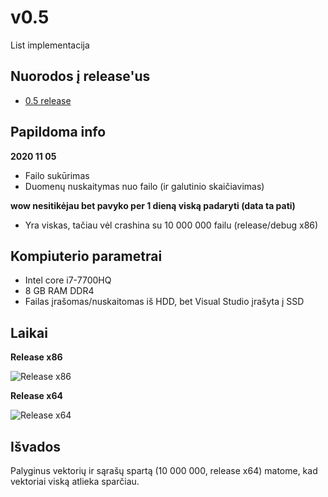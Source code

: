 # v0.5
List implementacija
## Nuorodos į release'us
* [0.5 release](https://github.com/iLoveCepelinai/Objektinis_programavimas/releases/tag/v0.5)
## Papildoma info
**2020 11 05**
* Failo sukūrimas
* Duomenų nuskaitymas nuo failo (ir galutinio skaičiavimas)

**wow nesitikėjau bet pavyko per 1 dieną viską padaryti (data ta pati)**
* Yra viskas, tačiau vėl crashina su 10 000 000 failu (release/debug x86)
## Kompiuterio parametrai
* Intel core i7-7700HQ
* 8 GB RAM DDR4
* Failas įrašomas/nuskaitomas iš HDD, bet Visual Studio įrašyta į SSD
## Laikai
**Release x86**

![Release x86](https://github.com/iLoveCepelinai/Objektinis_programavimas/blob/v_0.5/list_x86.png?raw=true)

**Release x64**

![Release x64](https://github.com/iLoveCepelinai/Objektinis_programavimas/blob/v_0.5/list_x64.png?raw=true)

## Išvados
Palyginus vektorių ir sąrašų spartą (10 000 000, release x64) matome, kad vektoriai viską atlieka sparčiau.
